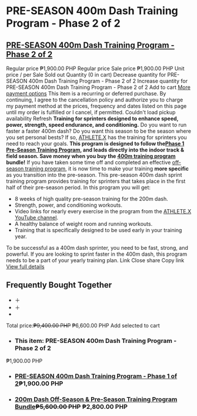 # PRE-SEASON 400m Dash Training Program - Phase 2 of 2
## [ PRE-SEASON 400m Dash Training Program - Phase 2 of 2  ](https://sprintingworkouts.com/products/pre-season-400m-dash-training-program-phase-2-of-2)
Regular price ₱1,900.00 PHP 
Regular price Sale price ₱1,900.00 PHP 
Unit price / per 
Sale  Sold out 
Quantity  (0 in cart)
Decrease quantity for PRE-SEASON 400m Dash Training Program - Phase 2 of 2 Increase quantity for PRE-SEASON 400m Dash Training Program - Phase 2 of 2
Add to cart 
[More payment options](https://sprintingworkouts.com/products/pre-season-400m-dash-training-program-phase-2-of-2?variant=13780817805375) This item is a recurring or deferred purchase. By continuing, I agree to the cancellation policy and authorize you to charge my payment method at the prices, frequency and dates listed on this page until my order is fulfilled or I cancel, if permitted. 
Couldn't load pickup availability
Refresh 
**Training for sprinters designed to enhance speed, power, strength, speed endurance, and conditioning.**
Do you want to run faster a faster 400m dash? Do you want this season to be the season where you set personal bests? If so, [ATHLETE.X](https://athletex.us) has the training for sprinters you need to reach your goals. 
**﻿This program is designed to follow the[Phase 1 Pre-Season Training Program](https://store.athletex.us/collections/training-programs/products/pre-season-400m-dash-training-program-phase-1-of-2 "400m dash training program pre season phase 1"), and leads directly into the indoor track & field season. Save money when you buy the [400m training program](https://store.athletex.us/collections/training-programs/products/400m-dash-off-season-pre-season-training-program-bundle "400m dash training program 24 weeks") bundle!**
If you have taken some time off and completed an effective [off-season training program](https://store.athletex.us/products/8-week-off-season-400m-dash-training-program "off season 400m dash training program"), it is now time to make your training **more specific** as you transition into the pre-season.
This pre-season 400m dash sprint training program provides training for sprinters that takes place in the first half of their pre-season period.
In this program you will get:
  * 8 weeks of high quality pre-season training for the 200m dash.
  * Strength, power, and conditioning workouts.
  * Video links for nearly every exercise in the program from the [ATHLETE.X YouTube channel](https://youtube.com/c/athletexofficial "ATHLETE.X YouTube channel").
  * A healthy balance of weight room and running workouts.
  * Training that is specifically designed to be used early in your training year.


To be successful as a 400m dash sprinter, you need to be fast, strong, and powerful. If you are looking to sprint faster in the 400m dash, this program needs to be a part of your yearly training plan.
Link
Close share Copy link
[ View full details ](https://sprintingworkouts.com/products/pre-season-400m-dash-training-program-phase-2-of-2)
## Frequently Bought Together
  * ＋
  * ＋
  * 

Total price:~~₱9,400.00 PHP~~ ₱6,600.00 PHP
Add selected to cart
  * ###  This item: PRE-SEASON 400m Dash Training Program - Phase 2 of 2
₱1,900.00 PHP
  * ### [PRE-SEASON 400m Dash Training Program - Phase 1 of 2](https://sprintingworkouts.com/products/pre-season-400m-dash-training-program-phase-1-of-2?variant=13780752662591)₱1,900.00 PHP
  * ### [200m Dash Off-Season & Pre-Season Training Program Bundle](https://sprintingworkouts.com/products/200m-dash-training-program?variant=13537560821823)~~₱5,600.00 PHP~~ ₱2,800.00 PHP


